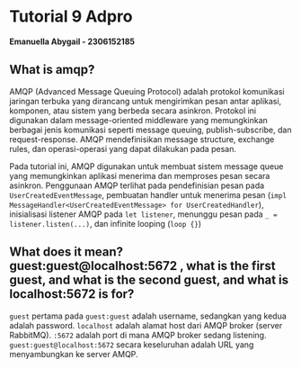 # Tutorial 9 Adpro 
**Emanuella Abygail - 2306152185**

## What is amqp?
AMQP (Advanced Message Queuing Protocol) adalah protokol komunikasi jaringan terbuka yang dirancang untuk mengirimkan pesan antar aplikasi, komponen, atau sistem yang berbeda secara asinkron. Protokol ini digunakan dalam message-oriented middleware yang memungkinkan berbagai jenis komunikasi seperti message queuing, publish-subscribe, dan request-response. AMQP mendefinisikan message structure, exchange rules, dan operasi-operasi yang dapat dilakukan pada pesan.

Pada tutorial ini, AMQP digunakan untuk membuat sistem message queue yang memungkinkan aplikasi menerima dan memproses pesan secara asinkron. Penggunaan AMQP terlihat pada pendefinisian pesan pada `UserCreatedEventMessage`, pembuatan handler untuk menerima pesan (`impl MessageHandler<UserCreatedEventMessage> for UserCreatedHandler`), inisialisasi listener AMQP pada `let listener`, menunggu pesan pada `_ = listener.listen(...)`, dan infinite looping (`loop {}`)

## What does it mean? guest:guest@localhost:5672 , what is the first guest, and what is the second guest, and what is localhost:5672 is for?
`guest` pertama pada `guest:guest` adalah username, sedangkan yang kedua adalah password. `localhost` adalah alamat host dari AMQP broker (server RabbitMQ). `:5672` adalah port di mana AMQP broker sedang listening. `guest:guest@localhost:5672` secara keseluruhan adalah URL yang menyambungkan ke server AMQP.